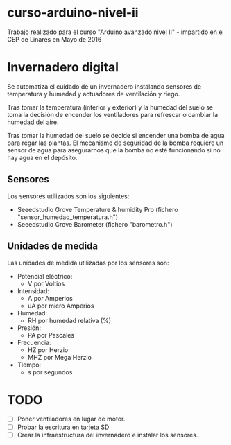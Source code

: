 # curso-arduino-nivel-ii
Trabajo realizado para el curso "Arduino avanzado nivel II" - impartido en el CEP de Linares en Mayo de 2016

# Invernadero digital

Se automatiza el cuidado de un invernadero instalando sensores de temperatura 
y humedad y actuadores de ventilación y riego.

Tras tomar la temperatura (interior y exterior) y la humedad del
suelo se toma la decisión de encender los ventiladores para
refrescar o cambiar la humedad del aire.

Tras tomar la humedad del suelo se decide si encender una bomba de
agua para regar las plantas. El mecanismo de seguridad de la bomba
requiere un sensor de agua para asegurarnos que la bomba no esté
funcionando si no hay agua en el depósito.
 
## Sensores
 
Los sensores utilizados son los siguientes:
 
- Seeedstudio Grove Temperature & humidity Pro (fichero "sensor_humedad_temperatura.h")
- Seeedstudio Grove Barometer (fichero "barometro.h")
   
## Unidades de medida
 
Las unidades de medida utilizadas por los sensores son:

- Potencial eléctrico:
  - V por Voltios
- Intensidad:
  - A por Amperios
  - uA por micro Amperios
- Humedad:
  - RH por humedad relativa (%)
- Presión:
   - PA por Pascales
- Frecuencia:
   - HZ por Herzio
   - MHZ por Mega Herzio
 - Tiempo:
   - s por segundos


# TODO

- [ ] Poner ventiladores en lugar de motor.
- [ ] Probar la escritura en tarjeta SD
- [ ] Crear la infraestructura del invernadero e instalar los sensores.
